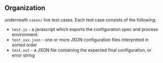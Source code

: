 ## Organization

underneath `cases/` live test cases.  Each test case consists of the
following:

  * `test.js` - a javascript which exports the configuration spec and process environment.
  * `test_xxx.json` - one or more JSON configuration files interpreted in sorted order
  * `test.out` - a JSON file containing the expected final configuration, or error string
